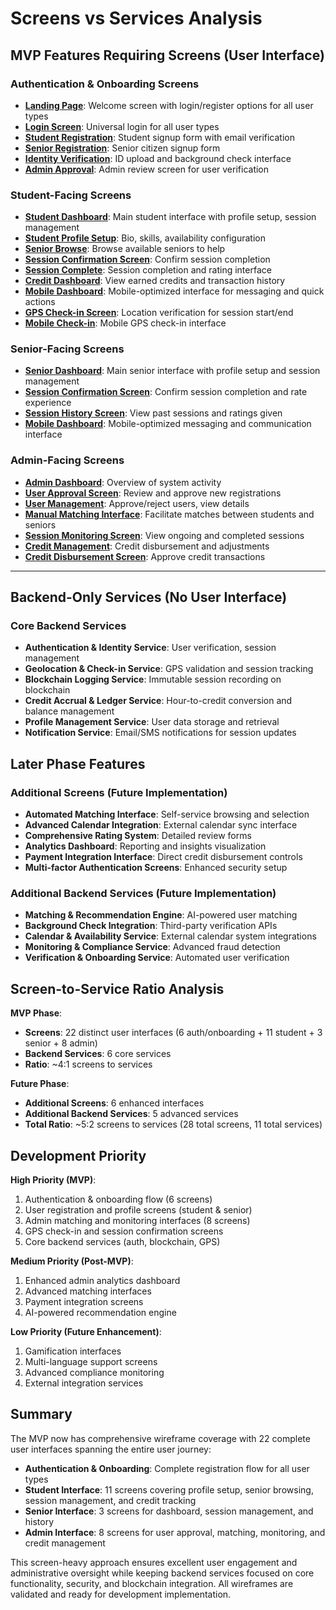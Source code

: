# Screens vs Services Analysis

## MVP Features Requiring Screens (User Interface)

### Authentication & Onboarding Screens
- **[Landing Page](Wireframes/landing-page.svg)**: Welcome screen with login/register options for all user types
- **[Login Screen](Wireframes/login.svg)**: Universal login for all user types
- **[Student Registration](Wireframes/student-registration.svg)**: Student signup form with email verification
- **[Senior Registration](Wireframes/senior-registration.svg)**: Senior citizen signup form
- **[Identity Verification](Wireframes/identity-verification.svg)**: ID upload and background check interface
- **[Admin Approval](Wireframes/admin-approval.svg)**: Admin review screen for user verification

### Student-Facing Screens
- **[Student Dashboard](Wireframes/student-dashboard.svg)**: Main student interface with profile setup, session management
- **[Student Profile Setup](Wireframes/student-profile-setup.svg)**: Bio, skills, availability configuration
- **[Senior Browse](Wireframes/senior-browse.svg)**: Browse available seniors to help
- **[Session Confirmation Screen](Wireframes/session-confirmation.svg)**: Confirm session completion
- **[Session Complete](Wireframes/session-complete.svg)**: Session completion and rating interface
- **[Credit Dashboard](Wireframes/credit-dashboard.svg)**: View earned credits and transaction history
- **[Mobile Dashboard](Wireframes/mobile-dashboard.svg)**: Mobile-optimized interface for messaging and quick actions
- **[GPS Check-in Screen](Wireframes/gps-checkin.svg)**: Location verification for session start/end
- **[Mobile Check-in](Wireframes/mobile-checkin.svg)**: Mobile GPS check-in interface

### Senior-Facing Screens
- **[Senior Dashboard](Wireframes/senior-dashboard.svg)**: Main senior interface with profile setup and session management
- **[Session Confirmation Screen](Wireframes/session-confirmation.svg)**: Confirm session completion and rate experience
- **[Session History Screen](Wireframes/session-history.svg)**: View past sessions and ratings given
- **[Mobile Dashboard](Wireframes/mobile-dashboard.svg)**: Mobile-optimized messaging and communication interface

### Admin-Facing Screens
- **[Admin Dashboard](Wireframes/admin-dashboard.svg)**: Overview of system activity
- **[User Approval Screen](Wireframes/user-approval.svg)**: Review and approve new registrations
- **[User Management](Wireframes/user-management.svg)**: Approve/reject users, view details
- **[Manual Matching Interface](Wireframes/manual-matching.svg)**: Facilitate matches between students and seniors
- **[Session Monitoring Screen](Wireframes/session-monitoring.svg)**: View ongoing and completed sessions
- **[Credit Management](Wireframes/credit-management.svg)**: Credit disbursement and adjustments
- **[Credit Disbursement Screen](Wireframes/credit-disbursement.svg)**: Approve credit transactions
---
## Backend-Only Services (No User Interface)

### Core Backend Services
- **Authentication & Identity Service**: User verification, session management
- **Geolocation & Check-in Service**: GPS validation and session tracking
- **Blockchain Logging Service**: Immutable session recording on blockchain
- **Credit Accrual & Ledger Service**: Hour-to-credit conversion and balance management
- **Profile Management Service**: User data storage and retrieval
- **Notification Service**: Email/SMS notifications for session updates

## Later Phase Features

### Additional Screens (Future Implementation)
- **Automated Matching Interface**: Self-service browsing and selection
- **Advanced Calendar Integration**: External calendar sync interface
- **Comprehensive Rating System**: Detailed review forms
- **Analytics Dashboard**: Reporting and insights visualization
- **Payment Integration Interface**: Direct credit disbursement controls
- **Multi-factor Authentication Screens**: Enhanced security setup

### Additional Backend Services (Future Implementation)
- **Matching & Recommendation Engine**: AI-powered user matching
- **Background Check Integration**: Third-party verification APIs
- **Calendar & Availability Service**: External calendar system integrations
- **Monitoring & Compliance Service**: Advanced fraud detection
- **Verification & Onboarding Service**: Automated user verification

## Screen-to-Service Ratio Analysis

**MVP Phase**:
- **Screens**: 22 distinct user interfaces (6 auth/onboarding + 11 student + 3 senior + 8 admin)
- **Backend Services**: 6 core services
- **Ratio**: ~4:1 screens to services

**Future Phase**:
- **Additional Screens**: 6 enhanced interfaces
- **Additional Backend Services**: 5 advanced services
- **Total Ratio**: ~5:2 screens to services (28 total screens, 11 total services)

## Development Priority

**High Priority (MVP)**:
1. Authentication & onboarding flow (6 screens)
2. User registration and profile screens (student & senior)
3. Admin matching and monitoring interfaces (8 screens)
4. GPS check-in and session confirmation screens
5. Core backend services (auth, blockchain, GPS)

**Medium Priority (Post-MVP)**:
1. Enhanced admin analytics dashboard
2. Advanced matching interfaces
3. Payment integration screens
4. AI-powered recommendation engine

**Low Priority (Future Enhancement)**:
1. Gamification interfaces
2. Multi-language support screens
3. Advanced compliance monitoring
4. External integration services

## Summary

The MVP now has comprehensive wireframe coverage with 22 complete user interfaces spanning the entire user journey:

- **Authentication & Onboarding**: Complete registration flow for all user types
- **Student Interface**: 11 screens covering profile setup, senior browsing, session management, and credit tracking
- **Senior Interface**: 3 screens for dashboard, session management, and history
- **Admin Interface**: 8 screens for user approval, matching, monitoring, and credit management

This screen-heavy approach ensures excellent user engagement and administrative oversight while keeping backend services focused on core functionality, security, and blockchain integration. All wireframes are validated and ready for development implementation.